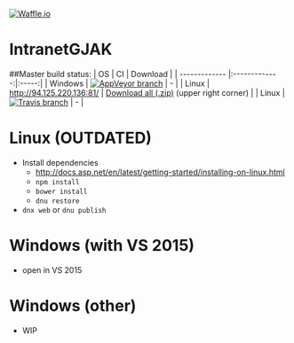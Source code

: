 [![Waffle.io](https://img.shields.io/badge/Progress-waffle.io-blue.svg)](https://waffle.io/j2ghz/IntranetGJAK)
# IntranetGJAK

##Master build status:
| OS | CI | Download |
| ------------- |:-------------:|:-----:|
| Windows | [![AppVeyor branch](https://img.shields.io/appveyor/ci/j2ghz/intranetgjak/master.svg)](https://ci.appveyor.com/project/j2ghz/intranetgjak) | - |
| Linux | http://94.125.220.136:81/ | [Download all (.zip)](http://94.125.220.136:81/viewLog.html?buildTypeId=IntranetGJAK_Build&buildId=lastSuccessful&buildBranch=%3Cdefault%3E&tab=artifacts) (upper right corner) |
| Linux | [![Travis branch](https://img.shields.io/travis/j2ghz/IntranetGJAK/master.svg)](https://travis-ci.org/j2ghz/IntranetGJAK) | - |

# Linux (OUTDATED)
- Install dependencies
  - http://docs.asp.net/en/latest/getting-started/installing-on-linux.html
  - `npm install`
  - `bower install`
  - `dnu restore`
- `dnx web` or `dnu publish`

# Windows (with VS 2015)
- open in VS 2015

# Windows (other)
- WIP
